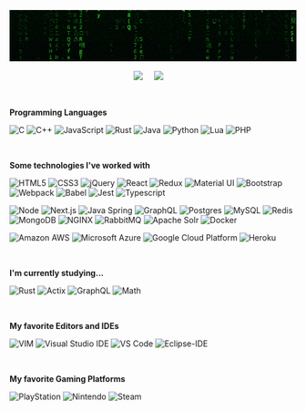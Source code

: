 [![](https://raw.githubusercontent.com/madureira/madureira/master/.github/matrix_optimized.gif)](https://github.com/madureira)

<p align='center'>
  <a href="https://linkedin.com/in/rafaelmadureira/?locale=en_US"><img src="https://img.shields.io/badge/linkedin-%230077B5.svg?&style=for-the-badge&logo=linkedin&logoColor=white" /></a>&nbsp;&nbsp;&nbsp;&nbsp;
  <a href="https://codepen.io/rafael_madureira"><img src="https://img.shields.io/badge/codepen-%23000000.svg?&style=for-the-badge&logo=codepen&logoColor=white" /></a>&nbsp;&nbsp;&nbsp;&nbsp;
</p>

<br>

**Programming Languages**

![C](https://img.shields.io/badge/-C-494649?style=flat&logo=C)
![C++](https://img.shields.io/badge/-C++-494649?style=flat&logo=C%2B%2B&logoColor=00599C)
![JavaScript](https://img.shields.io/badge/-JavaScript-494649?style=flat&logo=javascript)
![Rust](https://img.shields.io/badge/-Rust-494649?style=flat&logo=Rust)
![Java](https://img.shields.io/badge/-Java-494649?style=flat&logo=openjdk&logoColor=white)
![Python](https://img.shields.io/badge/-Python-494649?style=flat&logo=python)
![Lua](https://img.shields.io/badge/-Lua-494649?style=flat&logo=Lua)
![PHP](https://img.shields.io/badge/-PHP-494649?style=flat&logo=PHP)

<br>

**Some technologies I've worked with**

![HTML5](https://img.shields.io/badge/-HTML5-494649?style=flat&logo=HTML5)
![CSS3](https://img.shields.io/badge/-CSS3-494649?style=flat&logo=CSS3&logoColor=1572B6)
![jQuery](https://img.shields.io/badge/-jQuery-494649?style=flat&logo=jQuery&logoColor=0769AD)
![React](https://img.shields.io/badge/-React-494649?style=flat&logo=React&logoColor=61DAFB)
![Redux](https://img.shields.io/badge/-Redux-494649?style=flat&logo=Redux&logoColor=61DAFB)
![Material UI](https://img.shields.io/badge/-MUI-%23494649?style=flat&logo=MUI&logoColor=0081CB)
![Bootstrap](https://img.shields.io/badge/-Bootstrap-494649?style=flat&logo=Bootstrap&logoColor=563D7C)
![Webpack](https://img.shields.io/badge/-Webpack-494649?style=flat&logo=Webpack)
![Babel](https://img.shields.io/badge/-Babel-494649?style=flat&logo=Babel&logoColor=F9DC3E)
![Jest](https://img.shields.io/badge/-Jest-494649?style=flat&logo=Jest&logoColor=C21325)
![Typescript](https://img.shields.io/badge/-Typescript-494649?style=flat&logo=Typescript&logoColor=007ACC)

![Node](https://img.shields.io/badge/-Node-494649?style=flat&logo=node.js&logoColor=339933)
![Next.js](https://img.shields.io/badge/-Next-494649?style=flat&logo=Next.js)
![Java Spring](https://img.shields.io/badge/-Spring-494649?style=flat&logo=spring&logoColor=6DB33F)
![GraphQL](https://img.shields.io/badge/-GraphQL-494649?style=flat&logo=GraphQL&logoColor=E535AB)
![Postgres](https://img.shields.io/badge/-Postgres-494649?style=flat&logo=postgresql&logoColor=white)
![MySQL](https://img.shields.io/badge/-MySQL-494649?style=flat&logo=MySQL)
![Redis](https://img.shields.io/badge/-Redis-494649?style=flat&logo=Redis)
![MongoDB](https://img.shields.io/badge/-MongoDB-494649?style=flat&logo=MongoDB)
![NGINX](https://img.shields.io/badge/-NGINX-494649?style=flat&logo=NGINX)
![RabbitMQ](https://img.shields.io/badge/-RabbitMQ-494649?style=flat&logo=RabbitMQ)
![Apache Solr](https://img.shields.io/badge/-Solr-494649?style=flat&logo=Apache%20Solr)
![Docker](https://img.shields.io/badge/-Docker-494649?style=flat&logo=Docker&logoColor=2496ED)

![Amazon AWS](https://img.shields.io/badge/-Amazon%20AWS-494649?style=flat&logo=Amazon%20AWS&logoColor=232F3E)
![Microsoft Azure](https://img.shields.io/badge/-Microsoft%20Azure-494649?style=flat&logo=Microsoft%20Azure)
![Google Cloud Platform](https://img.shields.io/badge/-Google%20Cloud%20Platform-494649?style=flat&logo=Google%20Cloud)
![Heroku](https://img.shields.io/badge/-Heroku-494649?style=flat&logo=Heroku)

<br>

**I'm currently studying...**

![Rust](https://img.shields.io/badge/-Rust-494649?style=flat&logo=Rust)
![Actix](https://img.shields.io/badge/-Actix-494649?style=flat&logo=Actix)
![GraphQL](https://img.shields.io/badge/-GraphQL-494649?style=flat&logo=GraphQL)
![Math](https://img.shields.io/badge/-Math-494649?style=flat&logo=Matrix)


<br>

**My favorite Editors and IDEs**

![VIM](https://img.shields.io/badge/-VIM-494649?style=flat&logo=VIM&logoColor=019733)
![Visual Studio IDE](https://img.shields.io/badge/-Visual%20Studio-494649?style=flat&logo=Visual%20Studio&logoColor=5C2D91)
![VS Code](https://img.shields.io/badge/-VS%20Code-494649?style=flat&logo=visual-studio-code&logoColor=007ACC)
![Eclipse-IDE](https://img.shields.io/badge/-Eclipse%20IDE-494649?style=flat&logo=Eclipse-IDE&logoColor=2C2255)

<br>

**My favorite Gaming Platforms**	

![PlayStation](https://img.shields.io/badge/-PlayStation-003791?style=flat&logo=PlayStation&logoColor=FFFFFF)
![Nintendo](https://img.shields.io/badge/-Nintendo-%23D12228?style=flat&logo=Nintendo&logoColor=FFFFFF)	
![Steam](https://img.shields.io/badge/-Steam-000000?style=flat&logo=Steam&logoColor=FFFFFF)
